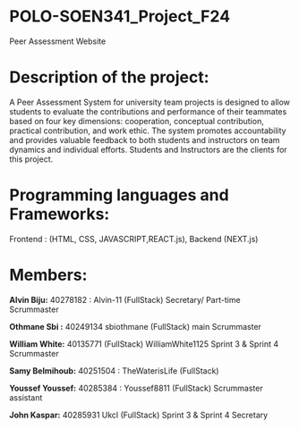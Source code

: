 # POLO-SOEN341_Project_F24
Peer Assessment Website

# Description of the project:
A Peer Assessment System for university team projects is designed to allow students to evaluate the contributions and performance of their teammates based on four key dimensions: cooperation, conceptual contribution, practical contribution, and work ethic. The system promotes accountability and provides valuable feedback to both students and instructors on team dynamics and individual efforts. Students and Instructors are the clients for this project.

# Programming languages and Frameworks:
Frontend : (HTML, CSS, JAVASCRIPT,REACT.js),  Backend (NEXT.js)

# Members:

**Alvin Biju:** 40278182 : Alvin-11   (FullStack) Secretary/ Part-time Scrummaster

**Othmane Sbi :** 40249134 sbiothmane (FullStack) main Scrummaster

**William White:** 40135771  (FullStack) WilliamWhite1125 Sprint 3 & Sprint 4 Scrummaster


**Samy Belmihoub:** 40251504 : TheWaterisLife (FullStack)


**Youssef Youssef:** 40285384 : Youssef8811  (FullStack) Scrummaster assistant


**John Kaspar:** 40285931 Ukcl  (FullStack) Sprint 3 & Sprint 4 Secretary

